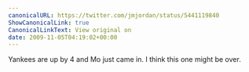 ```yaml
---
canonicalURL: https://twitter.com/jmjordan/status/5441119840
ShowCanonicalLink: true
CanonicalLinkText: View original on
date: 2009-11-05T04:19:02+00:00
---
```

Yankees are up by 4 and Mo just came in. I think this one might be over.